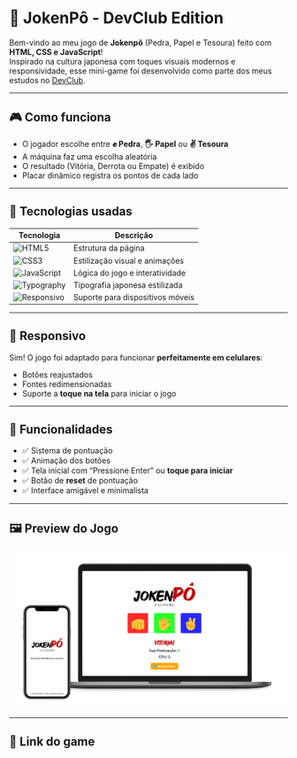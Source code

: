 # 🥋 JokenPô - DevClub Edition

Bem-vindo ao meu jogo de **Jokenpô** (Pedra, Papel e Tesoura) feito com **HTML, CSS e JavaScript**!  
Inspirado na cultura japonesa com toques visuais modernos e responsividade, esse mini-game foi desenvolvido como parte dos meus estudos no <a href="https://rodolfomori.com.br" target="_blank">DevClub</a></b>.

---

## 🎮 Como funciona

- O jogador escolhe entre **✊ Pedra**, **🖐️ Papel** ou **✌️ Tesoura**
- A máquina faz uma escolha aleatória
- O resultado (Vitória, Derrota ou Empate) é exibido
- Placar dinâmico registra os pontos de cada lado

---

## 🧪 Tecnologias usadas

| Tecnologia | Descrição |
|------------|------------|
| ![HTML5](https://img.shields.io/badge/HTML5-E34F26?style=flat&logo=html5&logoColor=white) | Estrutura da página |
| ![CSS3](https://img.shields.io/badge/CSS3-1572B6?style=flat&logo=css3&logoColor=white)| Estilização visual e animações |
| ![JavaScript](https://img.shields.io/badge/JavaScript-F7DF1E?style=flat&logo=javascript&logoColor=black)| Lógica do jogo e interatividade |
| ![Typography](https://img.shields.io/badge/Typography-Custom_Styles-informational?style=flat&color=7957D5)| Tipografia japonesa estilizada |
| ![Responsivo](https://img.shields.io/badge/Responsivo-100%25%20Mobile-00c4cc?style=flat)| Suporte para dispositivos móveis |

---

## 📱 Responsivo

Sim! O jogo foi adaptado para funcionar **perfeitamente em celulares**:
- Botões reajustados
- Fontes redimensionadas
- Suporte a **toque na tela** para iniciar o jogo

---

## 🔁 Funcionalidades

- ✅ Sistema de pontuação
- ✅ Animação dos botões
- ✅ Tela inicial com “Pressione Enter” ou **toque para iniciar**
- ✅ Botão de **reset** de pontuação
- ✅ Interface amigável e minimalista

---

## 🖼️ Preview do Jogo

<img src="https://github.com/BrunoWACE/meu-game-de-jokenpo/blob/main/assests/ImgGameJokenPO.png?raw=true"/>

---

## 🚀 Link do game


